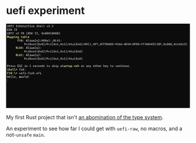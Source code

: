 # uefi experiment

![image of uefi-fish running in EDK2 OVMF](doc/demo.png)

My first Rust project that isn't [an abomination of the type system](https://play.rust-lang.org/?version=stable&mode=debug&edition=2021&gist=860806de48acf3c337ce16528e543049).

An experiment to see how far I could get with `uefi-raw`, no macros, and a not-`unsafe` `main`.
